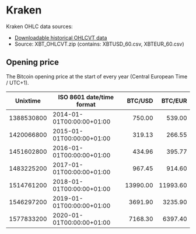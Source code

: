 # Kraken
Kraken OHLC data sources:
- [Downloadable historical OHLCVT data](https://support.kraken.com/hc/en-us/articles/360047124832-Downloadable-historical-OHLCVT-Open-High-Low-Close-Volume-Trades-data)
- Source: XBT_OHLCVT.zip (contains: XBTUSD_60.csv, XBTEUR_60.csv)

## Opening price
The Bitcoin opening price at the start of every year (Central European Time / UTC+1).

| Unixtime   | ISO 8601 date/time format | BTC/USD   | BTC/EUR   |
|------------|---------------------------|----------:|----------:|
| 1388530800 | 2014-01-01T00:00:00+01:00 |    750.00 |    539.00 |
| 1420066800 | 2015-01-01T00:00:00+01:00 |    319.13 |    266.55 |
| 1451602800 | 2016-01-01T00:00:00+01:00 |    434.96 |    395.77 |
| 1483225200 | 2017-01-01T00:00:00+01:00 |    967.45 |    914.60 |
| 1514761200 | 2018-01-01T00:00:00+01:00 |  13990.00 |  11993.60 |
| 1546297200 | 2019-01-01T00:00:00+01:00 |   3691.90 |   3235.90 |
| 1577833200 | 2020-01-01T00:00:00+01:00 |   7168.30 |   6397.40 |
